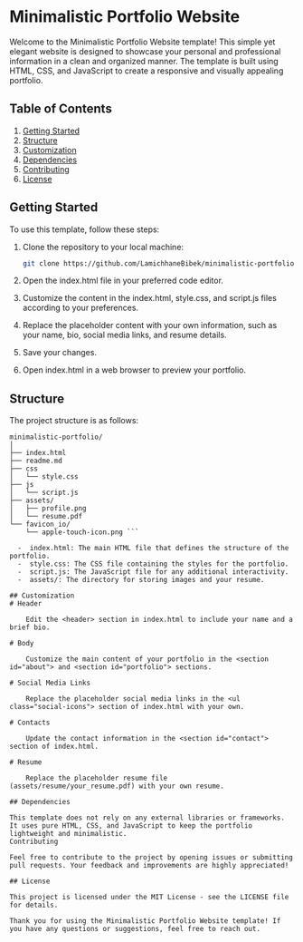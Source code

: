 # Minimalistic Portfolio Website

Welcome to the Minimalistic Portfolio Website template! This simple yet elegant website is designed to showcase your personal and professional information in a clean and organized manner. The template is built using HTML, CSS, and JavaScript to create a responsive and visually appealing portfolio.

## Table of Contents

1. [Getting Started](#getting-started)
2. [Structure](#structure)
3. [Customization](#customization)
4. [Dependencies](#dependencies)
5. [Contributing](#contributing)
6. [License](#license)

## Getting Started

To use this template, follow these steps:

1. Clone the repository to your local machine:

   ```bash 
   git clone https://github.com/LamichhaneBibek/minimalistic-portfolio.git ```

2. Open the index.html file in your preferred code editor.

3. Customize the content in the index.html, style.css, and script.js files according to your preferences.

4. Replace the placeholder content with your own information, such as your name, bio, social media links, and resume details.

5. Save your changes.

6. Open index.html in a web browser to preview your portfolio.

## Structure

The project structure is as follows:
```
minimalistic-portfolio/
│
├── index.html
├── readme.md
├── css
│   └── style.css
├── js
│   └── script.js
├── assets/
│   ├── profile.png
│   └── resume.pdf
└── favicon_io/
    └── apple-touch-icon.png ```

  -  index.html: The main HTML file that defines the structure of the portfolio.
  -  style.css: The CSS file containing the styles for the portfolio.
  -  script.js: The JavaScript file for any additional interactivity.
  -  assets/: The directory for storing images and your resume.

## Customization
# Header

    Edit the <header> section in index.html to include your name and a brief bio.

# Body

    Customize the main content of your portfolio in the <section id="about"> and <section id="portfolio"> sections.

# Social Media Links

    Replace the placeholder social media links in the <ul class="social-icons"> section of index.html with your own.

# Contacts

    Update the contact information in the <section id="contact"> section of index.html.

# Resume

    Replace the placeholder resume file (assets/resume/your_resume.pdf) with your own resume.

## Dependencies

This template does not rely on any external libraries or frameworks. It uses pure HTML, CSS, and JavaScript to keep the portfolio lightweight and minimalistic.
Contributing

Feel free to contribute to the project by opening issues or submitting pull requests. Your feedback and improvements are highly appreciated!

## License

This project is licensed under the MIT License - see the LICENSE file for details.

Thank you for using the Minimalistic Portfolio Website template! If you have any questions or suggestions, feel free to reach out.